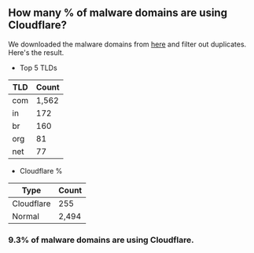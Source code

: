 ## How many % of malware domains are using Cloudflare?


We downloaded the malware domains from [here](https://urlhaus.abuse.ch) and filter out duplicates.
Here's the result.


[//]: # (start replacement)


- Top 5 TLDs

| TLD | Count |
| --- | --- |
| com | 1,562 |
| in | 172 |
| br | 160 |
| org | 81 |
| net | 77 |


- Cloudflare %

| Type | Count |
| --- | --- |
| Cloudflare | 255 |
| Normal | 2,494 |


### 9.3% of malware domains are using Cloudflare.
